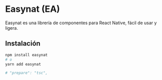 # Easynat (EA)

Easynat es una librería de componentes para React Native, fácil de usar y ligera.

## Instalación

```bash
npm install easynat
# o
yarn add easynat

# "prepare": "tsc",
